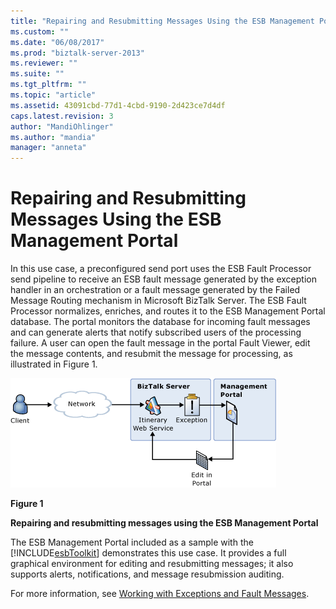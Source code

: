 ```yaml
---
title: "Repairing and Resubmitting Messages Using the ESB Management Portal | Microsoft Docs"
ms.custom: ""
ms.date: "06/08/2017"
ms.prod: "biztalk-server-2013"
ms.reviewer: ""
ms.suite: ""
ms.tgt_pltfrm: ""
ms.topic: "article"
ms.assetid: 43091cbd-77d1-4cbd-9190-2d423ce7d4df
caps.latest.revision: 3
author: "MandiOhlinger"
ms.author: "mandia"
manager: "anneta"
---
```

# Repairing and Resubmitting Messages Using the ESB Management Portal
In this use case, a preconfigured send port uses the ESB Fault Processor send pipeline to receive an ESB fault message generated by the exception handler in an orchestration or a fault message generated by the Failed Message Routing mechanism in Microsoft BizTalk Server. The ESB Fault Processor normalizes, enriches, and routes it to the ESB Management Portal database. The portal monitors the database for incoming fault messages and can generate alerts that notify subscribed users of the processing failure. A user can open the fault message in the portal Fault Viewer, edit the message contents, and resubmit the message for processing, as illustrated in Figure 1.  
  
 ![Repairing Messages](../esb-toolkit/media/ch3-repairingmessages.gif "Ch3-RepairingMessages")  
  
 **Figure 1**  
  
 **Repairing and resubmitting messages using the ESB Management Portal**  
  
 The ESB Management Portal included as a sample with the [!INCLUDE[esbToolkit](../includes/esbtoolkit-md.md)] demonstrates this use case. It provides a full graphical environment for editing and resubmitting messages; it also supports alerts, notifications, and message resubmission auditing.  
  
 For more information, see [Working with Exceptions and Fault Messages](../esb-toolkit/working-with-exceptions-and-fault-messages.md).